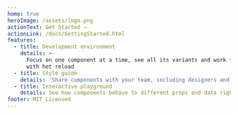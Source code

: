```yaml
---
home: true
heroImage: /assets/logo.png
actionText: Get Started →
actionLink: /docs/GettingStarted.html
features:
  - title: Development environment
    details: >-
      Focus on one component at a time, see all its variants and work faster
      with hot reload
  - title: Style guide
    details: 'Share components with your team, including designers and developers'
  - title: Interactive playground
    details: See how components behave to different props and data right in the browser
footer: MIT Licensed
---
```













